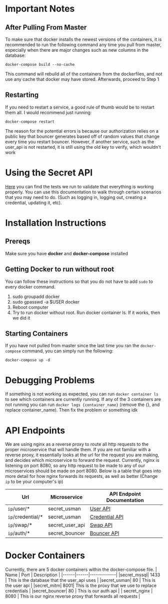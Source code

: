 # Important Notes
## After Pulling From Master
To make sure that docker installs the newest versions of the containers, it is recommended to
run the following command any time you pull from master, especially when there are major changes
such as new columns in the database:

 `docker-compose build --no-cache`

This command will rebuild all of the containers from the dockerfiles, and not use any
cache that docker may have stored. Afterwards, proceed to Step 1

## Restarting
If you need to restart a service, a good rule of thumb would be to restart them all. I 
would recommend just running:

`docker-compose restart`

The reason for the potential errors is because our authorization relies on a public key
that bouncer generates based off of random values that change every time you restart bouncer.
However, if another service, such as the user_api is not restarted, it is still using the
old key to verify, which wouldn't work


# Using the Secret API
[Here](https://documenter.getpostman.com/view/9830396/T1LV949V?version=latest#d4af5a9d-8704-48df-9053-ef13717cfc07) you can find the tests we run to validate that everything is working properly. You can use this
documentation to walk through certain scenarios that you may need to do. (Such as logging in, logging out,
creating a credential, updating it, etc).


# Installation Instructions
## Prereqs
Make sure you have **docker** and **docker-compose** installed

## Getting Docker to run without root
You can follow these instructions so that you do not have to add `sudo` to every docker 
command. 
1. sudo groupadd docker
2. sudo gpasswd -a $USER docker
3. Reboot computer
4. Try to run docker without root. Run docker container ls. If it works, then we did it

## Starting Containers
If you have not pulled from master since the last time you ran the `docker-compose` command, you 
can simply run the following: 

`docker-compose up -d`

# Debugging Problems
If something is not working as expected, you can run `docker container ls` to see which containers
are currently running. If any of the 3 containers are not running you can run `docker logs {container_name}`
(remove the {}, and replace container_name). Then fix the problem or something idk

# API Endpoints
We are using nginx as a reverse proxy to route all http requests to the proper microservice that will
handle them. If you are not familiar with a reverse proxy, it essentially looks at the url for the 
request you are making, and decides which microservice to forward the request. Currently, nginx is 
listening on port 8080, so any http request to be made to any of our microservices should be made on port
8080. Below is a table that goes into more detail for how nginx forwards its requests, as well as better 
(Change `ip` to be your computer's ip) 

| Url | Microservice | API Endpoint Documentation |
|-----|--------------| --------------|
| `ip`/user/* | secret_usman | [User API](https://docs.google.com/document/d/1CBh3EtYRP9pQcqUtRFken9FF3jxMfvshMlcplv2MuNk/edit#heading=h.ynqi8wk11m12)
| `ip`/credential/* | secret_usman|[Credential API](https://docs.google.com/document/d/1CBh3EtYRP9pQcqUtRFken9FF3jxMfvshMlcplv2MuNk/edit#heading=h.ynqi8wk11m12#heading=h.lsbr1b1y099)
| `ip`/swap/* | secret_user_api |[Swap API](https://docs.google.com/document/d/1CBh3EtYRP9pQcqUtRFken9FF3jxMfvshMlcplv2MuNk/edit#heading=h.ynqi8wk11m12#heading=h.v1uiww4v8q8o)
| `ip`/auth/* | secret_bouncer | [Bouncer API](https://github.com/secret-passwordmanager/Microservices/tree/Issue11-Bouncer/Microservices/bouncer#api-endpoints)


# Docker Containers
Currently, there are 5 docker containers within the docker-compose file.
| Name | Port | Description |
|------|------|-------------|
|secret_mssql| 1433 | This is the database that the user_api uses |
|secret_usman| 80 | This is the user api |
|secret_mitm| 8001| This is the proxy that we use to replace credentials |
|secret_bouncer| 80 | This is our auth api |
| secret_nginx | 8080 | This is our nginx reverse proxy that forwards all requests |


